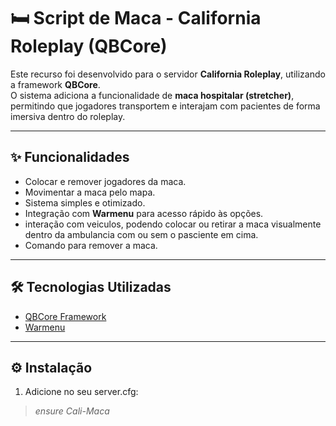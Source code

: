 # 🛏️ Script de Maca - California Roleplay (QBCore)

Este recurso foi desenvolvido para o servidor **California Roleplay**, utilizando a framework **QBCore**.  
O sistema adiciona a funcionalidade de **maca hospitalar (stretcher)**, permitindo que jogadores transportem e interajam com pacientes de forma imersiva dentro do roleplay.

---

## ✨ Funcionalidades
- Colocar e remover jogadores da maca.
- Movimentar a maca pelo mapa.
- Sistema simples e otimizado.
- Integração com **Warmenu** para acesso rápido às opções.
- interação com veiculos, podendo colocar ou retirar a maca visualmente dentro da ambulancia com ou sem o pasciente em cima.
- Comando para remover a maca.


---

## 🛠️ Tecnologias Utilizadas
- [QBCore Framework](https://github.com/qbcore-framework)  
- [Warmenu](https://github.com/warxander/warmenu)  

---

## ⚙️ Instalação
1. Adicione no seu server.cfg:
> *ensure Cali-Maca*

